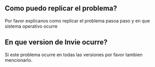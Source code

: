 ## Como puedo replicar el problema?
Por favor explicanos como replicar el problema pasoa paso y en que sistema operativo ocurre
## En que version de Invie ocurre?
Si este problema ocurre en todas las versiones por favor tambien mencionarlo. 
